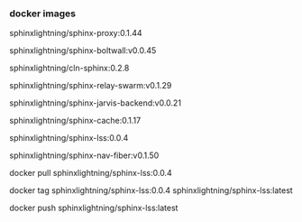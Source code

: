 ### docker images

sphinxlightning/sphinx-proxy:0.1.44

sphinxlightning/sphinx-boltwall:v0.0.45

sphinxlightning/cln-sphinx:0.2.8

sphinxlightning/sphinx-relay-swarm:v0.1.29

sphinxlightning/sphinx-jarvis-backend:v0.0.21

sphinxlightning/sphinx-cache:0.1.17

sphinxlightning/sphinx-lss:0.0.4

sphinxlightning/sphinx-nav-fiber:v0.1.50

docker pull sphinxlightning/sphinx-lss:0.0.4

docker tag sphinxlightning/sphinx-lss:0.0.4 sphinxlightning/sphinx-lss:latest

docker push sphinxlightning/sphinx-lss:latest
